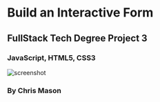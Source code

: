 # Build an Interactive Form
## FullStack Tech Degree Project 3

### JavaScript, HTML5, CSS3

![screenshot](https://user-images.githubusercontent.com/15713718/32409600-d4923e90-c1a6-11e7-97cf-b8dbf78a2523.png)

### By Chris Mason

